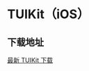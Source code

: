 # TUIKit（iOS）

## 下载地址

[最新 TUIKit 下载](https://imsdk-1252463788.cos.ap-guangzhou.myqcloud.com/4.5.15/TIM_SDK_TUIKIT_iOS_latest_framework.zip)

